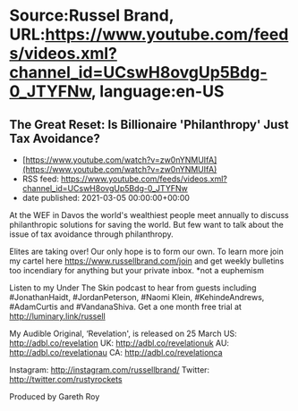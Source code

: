 # Source:Russel Brand, URL:https://www.youtube.com/feeds/videos.xml?channel_id=UCswH8ovgUp5Bdg-0_JTYFNw, language:en-US

## The Great Reset: Is Billionaire 'Philanthropy' Just Tax Avoidance?
 - [https://www.youtube.com/watch?v=zw0nYNMUIfA](https://www.youtube.com/watch?v=zw0nYNMUIfA)
 - RSS feed: https://www.youtube.com/feeds/videos.xml?channel_id=UCswH8ovgUp5Bdg-0_JTYFNw
 - date published: 2021-03-05 00:00:00+00:00

At the WEF in Davos the world's wealthiest people meet annually to discuss philanthropic solutions for saving the world. But few want to talk about the issue of tax avoidance through philanthropy. 

Elites are taking over! Our only hope is to form our own. To learn more join my cartel here https://www.russellbrand.com​/join and get weekly bulletins too incendiary for anything but your private inbox.
*not a euphemism

Listen to my Under The Skin podcast to hear from guests including #JonathanHaidt, #JordanPeterson, #Naomi Klein, #KehindeAndrews, #AdamCurtis and #VandanaShiva.
Get a one month free trial at http://luminary.link/russell​

My Audible Original, ‘Revelation', is released on 25 March
US: http://adbl.co/revelation
UK: http://adbl.co/revelationuk
AU: http://adbl.co/revelationau
CA: http://adbl.co/revelationca

Instagram: http://instagram.com/russellbrand/
Twitter: http://twitter.com/rustyrockets

Produced by Gareth Roy

